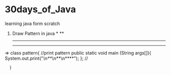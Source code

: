 # 30days_of_Java
learning java form scratch


1. Draw Pattern in java
    *
    **
    ***
    ****
=>
      class pattern{
          //print pattern
          public static void main (String args[]){
          System.out.print("*\n**\n***\n****");
          };
          //

      }
